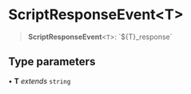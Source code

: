 # ScriptResponseEvent\<T\>

> **ScriptResponseEvent**\<`T`\>: \`$\{T\}\_response\`

## Type parameters

• **T** *extends* `string`
